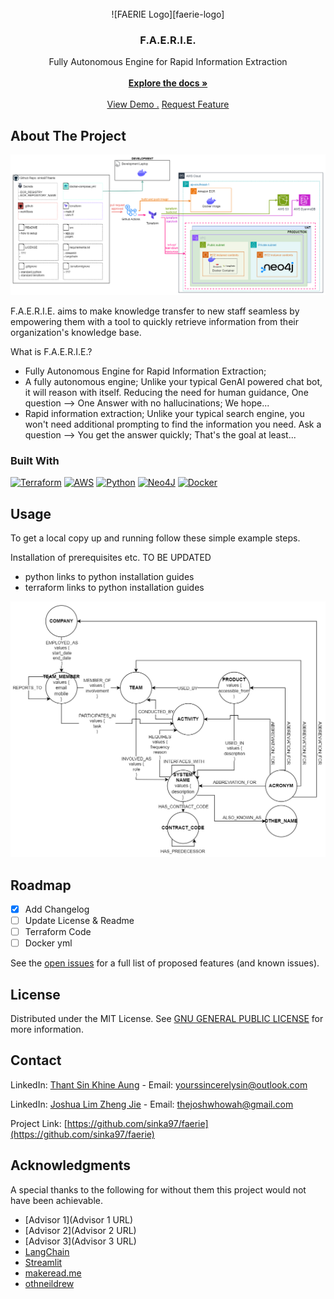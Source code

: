 
<br/>
<div align="center">
  ![FAERIE Logo][faerie-logo]
<h3 align="center">F.A.E.R.I.E.</h3>
<p align="center">
Fully Autonomous Engine for Rapid Information Extraction
<br/>
<br/>
<!-- TODO: Update DOCS URL -->
<a href="https://www.google.com/docs_url"><strong>Explore the docs »</strong></a>
<br/>
<br/>
<!-- TODO: Update Demo URL -->
<a href="https://www.google.com/demo_url">View Demo .</a>
<!-- TODO: Update Request Feature URL -->
<a href="https://www.google.com/request_feature_url">Request Feature</a>
</p>
</div>

## About The Project

![FAERIE Architecture][faerie-architecture]


F.A.E.R.I.E. aims to make knowledge transfer to new staff seamless by empowering them with a tool to quickly retrieve information from their organization's knowledge base.

What is F.A.E.R.I.E.?

- Fully Autonomous Engine for Rapid Information Extraction; 
- A fully autonomous engine; Unlike your typical GenAI powered chat bot, it will reason with itself. Reducing the need for human guidance, One question --> One Answer with no hallucinations; We hope...
- Rapid information extraction; Unlike your typical search engine, you won't need additional prompting to find the information you need. Ask a question --> You get the answer quickly; That's the goal at least...

### Built With

[![Terraform](https://img.shields.io/badge/terraform-%235835CC.svg?style=for-the-badge&logo=terraform&logoColor=white)](https://www.terraform.io/)
[![AWS](https://img.shields.io/badge/AWS-%23FF9900.svg?style=for-the-badge&logo=amazon-aws&logoColor=white)](https://aws.amazon.com/)
[![Python](https://img.shields.io/badge/python-3670A0?style=for-the-badge&logo=python&logoColor=ffdd54)](https://www.python.org/)
[![Neo4J](https://img.shields.io/badge/Neo4j-008CC1?style=for-the-badge&logo=neo4j&logoColor=white)](https://neo4j.com/)
[![Docker](https://img.shields.io/badge/docker-%230db7ed.svg?style=for-the-badge&logo=docker&logoColor=white)](https://www.docker.com/)


## Usage
<!-- TODO: Update Usage Steps -->
To get a local copy up and running follow these simple example steps.

Installation of prerequisites etc. TO BE UPDATED

- python
  links to python installation guides
- terraform
  links to python installation guides

![FAERIE Data Model][faerie-kg-datamodel]
  
## Roadmap
<!-- TODO: Update Roadmap -->

- [x] Add Changelog
- [ ] Update License & Readme
- [ ] Terraform Code
- [ ] Docker yml

See the [open issues](https://github.com/sinka97/faerie/issues) for a full list of proposed features (and known issues).
## License

Distributed under the MIT License. See [GNU GENERAL PUBLIC LICENSE](https://fsf.org/) for more information.
## Contact

LinkedIn: [Thant Sin Khine Aung](https://sg.linkedin.com/in/sinka97) - Email: yourssincerelysin@outlook.com

LinkedIn: [Joshua Lim Zheng Jie](https://sg.linkedin.com/in/joshualimzj99) - Email: thejoshwhowah@gmail.com


Project Link: [https://github.com/sinka97/faerie](https://github.com/sinka97/faerie)
## Acknowledgments

A special thanks to the following for without them this project would not have been achievable.


- [Advisor 1](Advisor 1 URL)
- [Advisor 2](Advisor 2 URL)
- [Advisor 3](Advisor 3 URL)
- [LangChain](https://www.langchain.com/)
- [Streamlit](https://streamlit.io/)
- [makeread.me](https://github.com/ShaanCoding/ReadME-Generator)
- [othneildrew](https://github.com/othneildrew/Best-README-Template)


<!-- MARKDOWN LINKS & IMAGES -->
<!-- https://www.markdownguide.org/basic-syntax/#reference-style-links -->
[faerie-architecture]: readme-images/FAERIE_Architecture.png
[faerie-kg-datamodel]: readme-images/FAERIE_KG_Datamodel.png
[faerie-logo]: readme-images/FAERIE_Logo.jpg